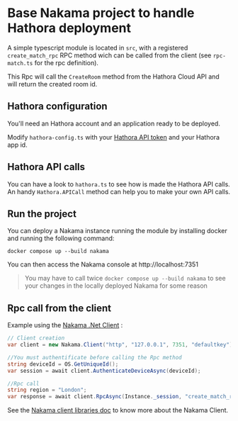 # Base Nakama project to handle Hathora deployment

A simple typescript module is located in `src`, with a registered `create_match_rpc` RPC method wich can be called from the client (see `rpc-match.ts` for the rpc definition).

This Rpc will call the `CreateRoom` method from the Hathora Cloud API and will return the created room id.

## Hathora configuration

You'll need an Hathora account and an application ready to be deployed. 

Modify `hathora-config.ts` with your [Hathora API token](https://hathora.dev/docs/guides/generate-developer-token) and your Hathora app id.

## Hathora API calls

You can have a look to `hathora.ts` to see how is made the Hathora API calls. An handy `Hathora.APICall` method can help you to make your own API calls.

## Run the project

You can deploy a Nakama instance running the module by installing docker and running the following command:
```
docker compose up --build nakama
```

You can then access the Nakama console at http://localhost:7351

> You may have to call twice `docker compose up --build nakama` to see your changes in the locally deployed Nakama for some reason

## Rpc call from the client

Example using the [Nakama .Net Client](https://github.com/heroiclabs/nakama-dotnet) : 

```csharp
// Client creation
var client = new Nakama.Client("http", "127.0.0.1", 7351, "defaultkey");

//You must authentificate before calling the Rpc method   
string deviceId = OS.GetUniqueId();
var session = await client.AuthenticateDeviceAsync(deviceId);

//Rpc call
string region = "London";
var response = await client.RpcAsync(Instance._session, "create_match_rpc", $"{{\"region\" : \"{region}\"}}");
```

See the [Nakama client libraries doc](https://heroiclabs.com/docs/nakama/client-libraries/) to know more about the Nakama Client.
